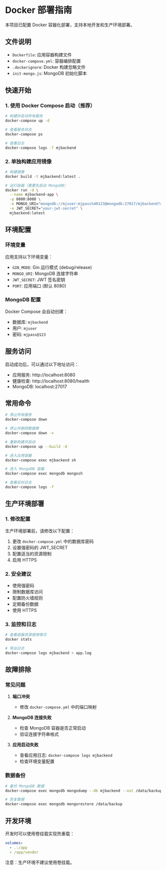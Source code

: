 # Docker 部署指南

本项目已配置 Docker 容器化部署，支持本地开发和生产环境部署。

## 文件说明

- `Dockerfile`: 应用容器构建文件
- `docker-compose.yml`: 容器编排配置
- `.dockerignore`: Docker 构建忽略文件
- `init-mongo.js`: MongoDB 初始化脚本

## 快速开始

### 1. 使用 Docker Compose 启动（推荐）

```bash
# 构建并启动所有服务
docker-compose up -d

# 查看服务状态
docker-compose ps

# 查看日志
docker-compose logs -f mjbackend
```

### 2. 单独构建应用镜像

```bash
# 构建镜像
docker build -t mjbackend:latest .

# 运行容器（需要先启动 MongoDB）
docker run -d \
  --name mjbackend-app \
  -p 8080:8080 \
  -e MONGO_URI="mongodb://mjuser:mjpass%40123@mongodb:27017/mjbackend?authSource=mjbackend" \
  -e JWT_SECRET="your-jwt-secret" \
  mjbackend:latest
```

## 环境配置

### 环境变量

应用支持以下环境变量：

- `GIN_MODE`: Gin 运行模式 (debug/release)
- `MONGO_URI`: MongoDB 连接字符串
- `JWT_SECRET`: JWT 签名密钥
- `PORT`: 应用端口 (默认 8080)

### MongoDB 配置

Docker Compose 会自动创建：
- 数据库: `mjbackend`
- 用户: `mjuser`
- 密码: `mjpass@123`

## 服务访问

启动成功后，可以通过以下地址访问：

- 应用服务: http://localhost:8080
- 健康检查: http://localhost:8080/health
- MongoDB: localhost:27017

## 常用命令

```bash
# 停止所有服务
docker-compose down

# 停止并删除数据卷
docker-compose down -v

# 重新构建并启动
docker-compose up --build -d

# 进入应用容器
docker-compose exec mjbackend sh

# 进入 MongoDB 容器
docker-compose exec mongodb mongosh

# 查看实时日志
docker-compose logs -f
```

## 生产环境部署

### 1. 修改配置

生产环境部署前，请修改以下配置：

1. 更改 `docker-compose.yml` 中的数据库密码
2. 设置强密码的 JWT_SECRET
3. 配置适当的资源限制
4. 启用 HTTPS

### 2. 安全建议

- 使用强密码
- 限制数据库访问
- 配置防火墙规则
- 定期备份数据
- 使用 HTTPS

### 3. 监控和日志

```bash
# 查看容器资源使用情况
docker stats

# 导出日志
docker-compose logs mjbackend > app.log
```

## 故障排除

### 常见问题

1. **端口冲突**
   - 修改 `docker-compose.yml` 中的端口映射

2. **MongoDB 连接失败**
   - 检查 MongoDB 容器是否正常启动
   - 验证连接字符串格式

3. **应用启动失败**
   - 查看应用日志: `docker-compose logs mjbackend`
   - 检查环境变量配置

### 数据备份

```bash
# 备份 MongoDB 数据
docker-compose exec mongodb mongodump --db mjbackend --out /data/backup

# 恢复数据
docker-compose exec mongodb mongorestore /data/backup
```

## 开发环境

开发时可以使用卷挂载实现热重载：

```yaml
volumes:
  - .:/app
  - /app/vendor
```

注意：生产环境不建议使用卷挂载。